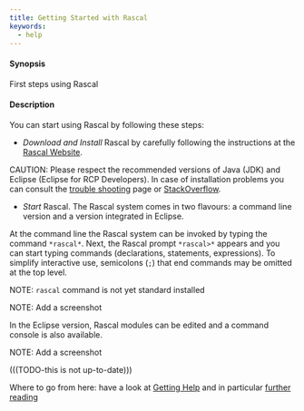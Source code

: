 ```yaml
---
title: Getting Started with Rascal
keywords:
  - help
---
```


#### Synopsis

First steps using Rascal

#### Description

You can start using Rascal by following these steps:

* *Download and Install* Rascal by carefully following the instructions at the [Rascal Website](http://www.rascal-mpl.org/start/).

CAUTION: Please respect the recommended versions of Java (JDK) and Eclipse (Eclipse for RCP Developers).
In case of installation problems you can consult the [trouble shooting](http://www.rascal-mpl.org/help/troubleshooting.html) page
or [StackOverflow](http://stackoverflow.com/questions/tagged/rascal).


* *Start* Rascal. The Rascal system comes in two flavours: a command line version and a version integrated in Eclipse.


At the command line the Rascal system can be invoked by typing the command `*rascal*`. 
Next, the Rascal prompt `*rascal>*` appears and you can start typing commands (declarations, statements, expressions). 
To simplify interactive use, semicolons (`;`) that end commands may be omitted at the top level.

NOTE: `rascal` command is not yet standard installed

NOTE: Add a screenshot

In the Eclipse version, Rascal modules can be edited and a command console is also available.

NOTE: Add a screenshot

(((TODO-this is not up-to-date)))

Where to go from here: 
have a look at [Getting Help]((GettingHelp)) and in particular 
[further reading]((GettingHelp:FurtherReading))
